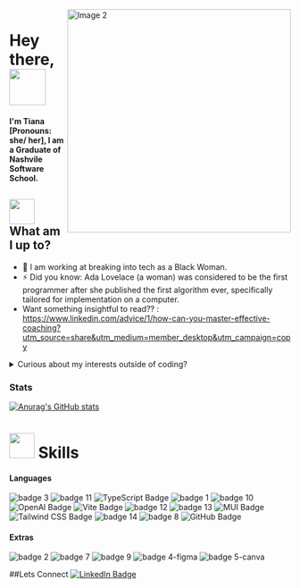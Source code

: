 <img align="right" src="https://i.etsystatic.com/26891008/r/il/da2385/2935046038/il_fullxfull.2935046038_cf92.jpg" alt="Image 2" width="400" />

<h1>
  Hey there, 
  <img src="https://media.tenor.com/DcDYpWonGbIAAAAj/budding-pop-cute.gif" width="65px"/>
</h1>

<h4>
I'm Tiana [Pronouns: she/ her], I am a Graduate of Nashvile Software School. 
</h4> 

##  <img src="https://media.tenor.com/ZradFz5PxssAAAAj/mimibubu.gif" width="45px"/> What am I up to?
- 🔭 I am working at breaking into tech as a Black Woman.
- ⚡ Did you know: Ada Lovelace (a woman) was considered to be the first programmer after she published the first algorithm ever, specifically tailored for implementation on a computer.
- Want something insightful to read?? : https://www.linkedin.com/advice/1/how-can-you-master-effective-coaching?utm_source=share&utm_medium=member_desktop&utm_campaign=copy
<details> 
<summary> Curious about my interests outside of coding? </summary>
  <h4> Currently I run a language learning server on discord. I am also the leader of a skate group (The Collective) dedicated to creating safe spaces for black skaters and skaters of color. </h4>
<div>
  <h2> I have a strong love for: </h2> 
    <li> Running </li>
    <li> Yoga </li>
    <li> Climbing </li>
    <li> Crafting new things </li>  
</div> 
<div> 
  <h2> My passions are: </h2> 
    <li> Discussing black women in tech </li>
    <li> Music </li>
    <li> Cooking </li>
    <li> Building Community </li>
</div>
</details>


### Stats

[![Anurag's GitHub stats](https://github-readme-stats.vercel.app/api?username=trobinson1097&show_icons=true&theme=material-palenight)](https://github.com/anuraghazra/github-readme-stats)



# <img src="https://media.tenor.com/t-xvgPEJkZAAAAAj/mimibubu.gif" width="45px">  Skills

#### Languages
![badge 3](https://img.shields.io/badge/React-20232A?style=for-the-badge&logo=react&logoColor=61DAFB)
![badge 11](https://img.shields.io/badge/JavaScript-323330?style=for-the-badge&logo=javascript&logoColor=F7DF1E)
![TypeScript Badge](https://img.shields.io/badge/TypeScript-3178C6?logo=typescript&logoColor=fff&style=for-the-badge)
![badge 1](https://img.shields.io/badge/Django-092E20?style=for-the-badge&logo=django&logoColor=green)
![badge 10](https://img.shields.io/badge/Python-FFD43B?style=for-the-badge&logo=python&logoColor=blue)
![OpenAI Badge](https://img.shields.io/badge/OpenAI-412991?logo=openai&logoColor=fff&style=for-the-badge)
![Vite Badge](https://img.shields.io/badge/Vite-646CFF?logo=vite&logoColor=fff&style=for-the-badge)
![badge 12](https://img.shields.io/badge/HTML5-E34F26?style=for-the-badge&logo=html5&logoColor=white)
![badge 13](https://img.shields.io/badge/CSS3-1572B6?style=for-the-badge&logo=css3&logoColor=white)
![MUI Badge](https://img.shields.io/badge/MUI-007FFF?logo=mui&logoColor=fff&style=for-the-badge)
![Tailwind CSS Badge](https://img.shields.io/badge/Tailwind%20CSS-06B6D4?logo=tailwindcss&logoColor=fff&style=for-the-badge)
![badge 14](https://img.shields.io/badge/json-5E5C5C?style=for-the-badge&logo=json&logoColor=white)
![badge 8](https://img.shields.io/badge/GIT-E44C30?style=for-the-badge&logo=git&logoColor=white)
![GitHub Badge](https://img.shields.io/badge/GitHub-181717?logo=github&logoColor=fff&style=for-the-badge)

#### Extras
![badge 2](https://img.shields.io/badge/Postman-FF6C37?style=for-the-badge&logo=Postman&logoColor=white)
![badge 7](https://img.shields.io/badge/MySQL-005C84?style=for-the-badge&logo=mysql&logoColor=white)
![badge 9](https://img.shields.io/badge/Trello-0052CC?style=for-the-badge&logo=trello&logoColor=white)
![badge 4-figma](https://img.shields.io/badge/Figma-F24E1E?style=for-the-badge&logo=figma&logoColor=white)
![badge 5-canva](https://img.shields.io/badge/Canva-%2300C4CC.svg?&style=for-the-badge&logo=Canva&logoColor=white)

##Lets Connect
<a href="https://www.linkedin.com/in/tiana-rob/](https://www.linkedin.com/in/tiana-rob/">
   <img  src="https://img.shields.io/badge/LinkedIn-blue?style=for-the-badge&logo=linkedin&logoColor=white" alt="LinkedIn Badge"/>
</a>
